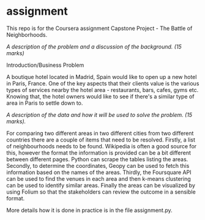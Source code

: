 # assignment

This repo is for the Coursera assignment Capstone Project - The Battle of Neighborhoods.

*A description of the problem and a discussion of the background. (15 marks)*

Introduction/Business Problem

A boutique hotel located in Madrid, Spain would like to open up a new hotel in Paris, France. One of the key aspects that their clients value is the various types of services nearby the hotel area - restaurants, bars, cafes, gyms etc. Knowing that, the hotel owners would like to see if there's a similar type of area in Paris to settle down to.

*A description of the data and how it will be used to solve the problem. (15 marks).*

For comparing two different areas in two different cities from two different countries there are a couple of items that need to be resolved. Firstly, a list of neighbourhoods needs to be found. Wikipedia is often a good source for this, however the format the information is provided can be a bit different between different pages. Python can scrape the tables listing the areas. Secondly, to determine the coordinates, Geopy can be used to fetch this information based on the names of the areas. Thirdly, the Foursquare API can be used to find the venues in each area and then k-means clustering can be used to identify similar areas. Finally the areas can be visualized by using Folium so that the stakeholders can review the outcome in a sensible format.

More details how it is done in practice is in the file assignment.py.
